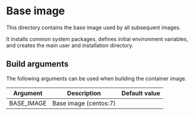 # Base image

This directory contains the base image used by all subsequent images.

It installs common system packages, defines initial environment variables, and creates the main user and installation directory.

## Build arguments

The following arguments can be used when building the container image.

| Argument | Description | Default value |
| -------- | ----------- | ------------- |
| BASE_IMAGE | Base image (centos:7) | |
